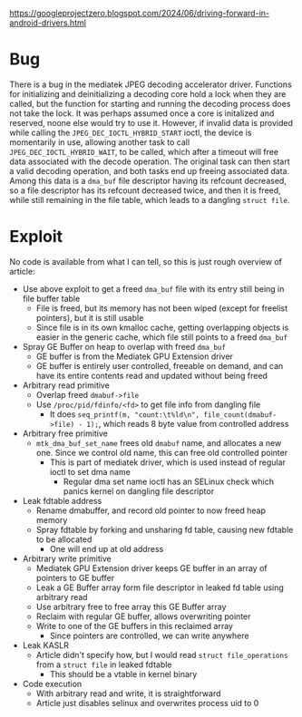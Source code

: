 https://googleprojectzero.blogspot.com/2024/06/driving-forward-in-android-drivers.html

# Bug
There is a bug in the mediatek JPEG decoding accelerator driver. Functions for initializing and deinitializing a decoding core hold a lock when they are called, but the function for starting and running the decoding process does not take the lock. It was perhaps assumed once a core is initalized and reserved, noone else would try to use it. However, if invalid data is provided while calling the `JPEG_DEC_IOCTL_HYBRID_START` ioctl, the device is momentarily in use, allowing another task to call `JPEG_DEC_IOCTL_HYBRID_WAIT`, to be called, which after a timeout will free data associated with the decode operation. The original task can then start a valid decoding operation, and both tasks end up freeing associated data. Among this data is a `dma_buf` file descriptor having its refcount decreased, so a file descriptor has its refcount decreased twice, and then it is freed, while still remaining in the file table, which leads to a dangling `struct file`.

# Exploit
No code is available from what I can tell, so this is just rough overview of article:
- Use above exploit to get a freed `dma_buf` file with its entry still being in file buffer table
	- File is freed, but its memory has not been wiped (except for freelist pointers), but it is still usable
	- Since file is in its own kmalloc cache, getting overlapping objects is easier in the generic cache, which file still points to a freed `dma_buf`
- Spray GE Buffer on heap to overlap with freed `dma_buf`
	- GE buffer is from the Mediatek GPU Extension driver
	- GE buffer is entirely user controlled, freeable on demand, and can have its entire contents read and updated without being freed
- Arbitrary read primitive
	- Overlap freed `dmabuf->file`
	- Use `/proc/pid/fdinfo/<fd>` to get file info from dangling file
		- It does `seq_printf(m, "count:\t%ld\n", file_count(dmabuf->file) - 1);`, which reads 8 byte value from controlled address
- Arbitrary free primitive
	- `mtk_dma_buf_set_name` frees old `dmabuf` name, and allocates a new one. Since we control old name, this can free old controlled pointer
		- This is part of mediatek driver, which is used instead of regular ioctl to set dma name
			- Regular dma set name ioctl has an SELinux check which panics kernel on dangling file descriptor
- Leak fdtable address
	- Rename dmabuffer, and record old pointer to now freed heap memory
	- Spray fdtable by forking and unsharing fd table, causing new fdtable to be allocated
		- One will end up at old address
- Arbitrary write primitive
	- Mediatek GPU Extension driver keeps GE buffer in an array of pointers to GE buffer
	- Leak a GE Buffer array form file descriptor in leaked fd table using arbitrary read
	- Use arbitrary free to free array this GE Buffer array
	- Reclaim with regular GE buffer, allows overwriting pointer
	- Write to one of the GE buffers in this reclaimed array
		- Since pointers are controlled, we can write anywhere
- Leak KASLR
	- Article didn't specify how, but I would read `struct file_operations` from a `struct file` in leaked fdtable
		- This should be a vtable in kernel binary
- Code execution
	- With arbitrary read and write, it is straightforward
	- Article just disables selinux and overwrites process uid to 0